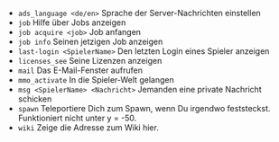 - `ads_language <de/en>` Sprache der Server-Nachrichten einstellen
- `job` Hilfe über Jobs anzeigen
- `job acquire <job>` Job anfangen
- `job info` Seinen jetzigen Job anzeigen
- `last-login <SpielerName>` Den letzten Login eines Spieler anzeigen
- `licenses_see` Seine Lizenzen anzeigen
- `mail` Das E-Mail-Fenster aufrufen
- `mmo_activate` In die Spieler-Welt gelangen
- `msg <SpielerName> <Nachricht>` Jemanden eine private Nachricht schicken
- `spawn` Teleportiere Dich zum Spawn, wenn Du irgendwo feststeckst. Funktioniert nicht unter y = -50.
- `wiki` Zeige die Adresse zum Wiki hier.
